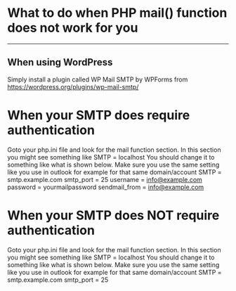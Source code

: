 # What to do when PHP mail() function does not work for you
-----------------------------------------------------------

When using WordPress
----------------------
Simply install a plugin called WP Mail SMTP by WPForms from https://wordpress.org/plugins/wp-mail-smtp/

When your SMTP does require authentication
==========================================
Goto your php.ini file and look for the mail function section. 
In this section you might see something like
SMTP = localhost
You should change it to something like what is shown below. Make sure you use the same setting like you use in outlook for example for that same domain/account
SMTP = smtp.example.com
smtp_port = 25
username = info@example.com
password = yourmailpassword
sendmail_from = info@example.com

When your SMTP does NOT require authentication
==============================================
Goto your php.ini file and look for the mail function section. 
In this section you might see something like
SMTP = localhost
You should change it to something like what is shown below. Make sure you use the same setting like you use in outlook for example for that same domain/account
SMTP = smtp.example.com
smtp_port = 25